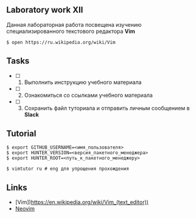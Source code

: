 ## Laboratory work XII

Данная лабораторная работа посвещена изучению специализированного текстового редактора **Vim**

```ShellSession
$ open https://ru.wikipedia.org/wiki/Vim
```

## Tasks

- [ ] 1. Выполнить инструкцию учебного материала
- [ ] 2. Ознакомиться со ссылками учебного материала
- [ ] 3. Сохранить файл туториала и отправить личным сообщением в **Slack**

## Tutorial

```ShellSession
$ export GITHUB_USERNAME=<имя_пользователя>
$ export HUNTER_VERSION=<версия_пакетного_менеджера>
$ export HUNTER_ROOT=<путь_к_пакетного_менеджеру>
```

```ShellSession
$ vimtutor ru # eng для упрощения прохождения
```

## Links

- [Vim])https://en.wikipedia.org/wiki/Vim_(text_editor))
- [Neovim](https://neovim.io/doc/user/)
